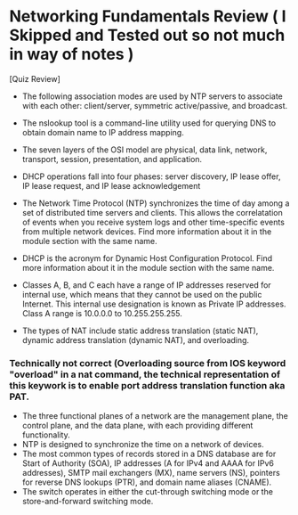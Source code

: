 # Networking Fundamentals Review ( I Skipped and Tested out so not much in way of notes )

[Quiz Review]

  - The following association modes are used by NTP servers to associate with each other: client/server, symmetric active/passive, and broadcast.

- The nslookup tool is a command-line utility used for querying DNS to obtain domain name to IP address mapping.
- The seven layers of the OSI model are physical, data link, network, transport, session, presentation, and application.
- DHCP operations fall into four phases: server discovery, IP lease offer, IP lease request, and IP lease acknowledgement
- The Network Time Protocol (NTP) synchronizes the time of day among a set of distributed time servers and clients. This allows the correlatation of events when you receive system logs and other time-specific events from multiple network devices. Find more information about it in the module section with the same name.
- DHCP is the acronym for Dynamic Host Configuration Protocol. Find more information about it in the module section with the same name.
- Classes A, B, and C each have a range of IP addresses reserved for internal use, which means that they cannot be used on the public Internet. This internal use designation is known as Private IP addresses. Class A range is 10.0.0.0 to 10.255.255.255.
- The types of NAT include static address translation (static NAT), dynamic address translation (dynamic NAT), and overloading. 
### Technically not correct (Overloading source from IOS keyword "overload" in a nat command, the technical representation of this keywork is to enable port address translation function aka PAT.
- The three functional planes of a network are the management plane, the control plane, and the data plane, with each providing different functionality.
- NTP is designed to synchronize the time on a network of devices.
- The most common types of records stored in a DNS database are for Start of Authority (SOA), IP addresses (A for IPv4 and AAAA for IPv6 addresses), SMTP mail exchangers (MX), name servers (NS), pointers for reverse DNS lookups (PTR), and domain name aliases (CNAME).
- The switch operates in either the cut-through switching mode or the store-and-forward switching mode.
